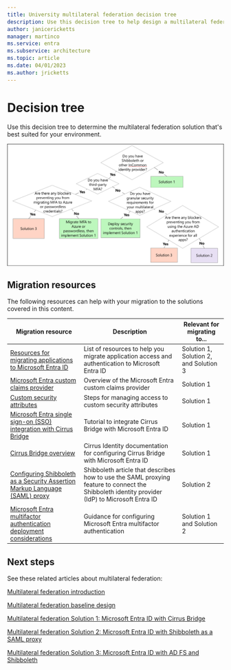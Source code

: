 ```yaml
---
title: University multilateral federation decision tree
description: Use this decision tree to help design a multilateral federation solution for universities.
author: janicericketts
manager: martinco
ms.service: entra
ms.subservice: architecture
ms.topic: article
ms.date: 04/01/2023
ms.author: jricketts
---
```


# Decision tree

Use this decision tree to determine the multilateral federation solution that's best suited for your environment.

[![Diagram that shows a decision matrix with key criteria to help choose between three solutions.](media/multilateral-federation-decision-tree/tradeoff-decision-matrix.png)](media/multilateral-federation-decision-tree/tradeoff-decision-matrix.png#lightbox)

## Migration resources

The following resources can help with your migration to the solutions covered in this content.

| Migration resource | Description | Relevant for migrating to... |
| - | - | - |
| [Resources for migrating applications to Microsoft Entra ID](~/identity/enterprise-apps/migration-resources.md) | List of resources to help you migrate application access and authentication to Microsoft Entra ID | Solution 1, Solution 2, and Solution 3 |
| [Microsoft Entra custom claims provider](~/identity-platform/custom-claims-provider-overview.md)| Overview of the Microsoft Entra custom claims provider | Solution 1 |
| [Custom security attributes](~/fundamentals/custom-security-attributes-manage.md) | Steps for managing access to custom security attributes | Solution 1 |
| [Microsoft Entra single sign-on (SSO) integration with Cirrus Bridge](~/identity/saas-apps/cirrus-identity-bridge-for-azure-ad-tutorial.md) | Tutorial to integrate Cirrus Bridge with Microsoft Entra ID | Solution 1 |
| [Cirrus Bridge overview](https://blog.cirrusidentity.com/documentation/azure-bridge-setup-rev-6.0) | Cirrus Identity documentation for configuring Cirrus Bridge with Microsoft Entra ID | Solution 1 |
| [Configuring Shibboleth as a Security Assertion Markup Language (SAML) proxy](https://shibboleth.atlassian.net/wiki/spaces/KB/pages/1467056889/Using+SAML+Proxying+in+the+Shibboleth+IdP+to+connect+with+Azure+AD) | Shibboleth article that describes how to use the SAML proxying feature to connect the Shibboleth identity provider (IdP) to Microsoft Entra ID | Solution 2 |
| [Microsoft Entra multifactor authentication deployment considerations](~/identity/authentication/howto-mfa-getstarted.md) | Guidance for configuring Microsoft Entra multifactor authentication | Solution 1 and Solution 2 |

## Next steps

See these related articles about multilateral federation:

[Multilateral federation introduction](multilateral-federation-introduction.md)

[Multilateral federation baseline design](multilateral-federation-baseline.md)

[Multilateral federation Solution 1: Microsoft Entra ID with Cirrus Bridge](multilateral-federation-solution-one.md)

[Multilateral federation Solution 2: Microsoft Entra ID with Shibboleth as a SAML proxy](multilateral-federation-solution-two.md)

[Multilateral federation Solution 3: Microsoft Entra ID with AD FS and Shibboleth](multilateral-federation-solution-three.md)
